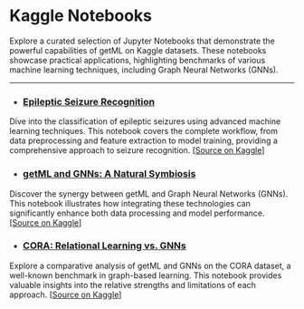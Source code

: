 # Kaggle Notebooks

Explore a curated selection of Jupyter Notebooks that demonstrate the powerful capabilities of getML on Kaggle datasets. These notebooks showcase practical applications, highlighting benchmarks of various machine learning techniques, including Graph Neural Networks (GNNs).

---

- ### [Epileptic Seizure Recognition](epilepsy_recognition.ipynb)
Dive into the classification of epileptic seizures using advanced machine learning techniques. This notebook covers the complete workflow, from data preprocessing and feature extraction to model training, providing a comprehensive approach to seizure recognition. [[Source on Kaggle](https://www.kaggle.com/code/tonyfischer/epileptic-seizure-recognition)]

- ### [getML and GNNs: A Natural Symbiosis](getml-and-gnns-a-natural-symbiosis.ipynb)
Discover the synergy between getML and Graph Neural Networks (GNNs). This notebook illustrates how integrating these technologies can significantly enhance both data processing and model performance. [[Source on Kaggle](https://www.kaggle.com/code/jankmeyer/getml-and-gnns-a-natural-symbiosis)]

- ### [CORA: Relational Learning vs. GNNs](cora_getml_vs_gnn.ipynb)
Explore a comparative analysis of getML and GNNs on the CORA dataset, a well-known benchmark in graph-based learning. This notebook provides valuable insights into the relative strengths and limitations of each approach. [[Source on Kaggle](https://www.kaggle.com/code/jankmeyer/cora-relational-learning-vs-graph-neural-networks)]
